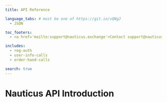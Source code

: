 ```yaml
---
title: API Reference

language_tabs: # must be one of https://git.io/vQNgJ
  - JSON

toc_footers:
  - <a href='mailto:support@nauticus.exchange'>Contact support@nauticus.exchange</a>

includes:
  - reg-auth
  - user-info-calls
  - order-hand-calls

search: true
---
```


# Nauticus API Introduction


